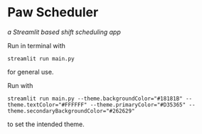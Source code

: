 # Paw Scheduler
_a Streamlit based shift scheduling app_

Run in terminal with
```
streamlit run main.py
```
for general use.

Run with
```
streamlit run main.py --theme.backgroundColor="#18181B" --theme.textColor="#FFFFFF" --theme.primaryColor="#D35365" --theme.secondaryBackgroundColor="#262629"
```
to set the intended theme.